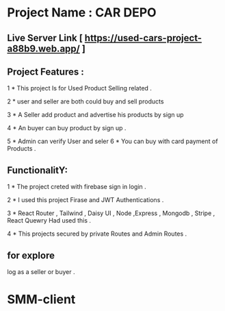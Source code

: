 # Project Name : CAR DEPO

## Live Server Link [ https://used-cars-project-a88b9.web.app/ ]

## Project Features :

1 * This project Is for Used Product Selling related .

2 *  user and seller are both could buy and sell products 

3 *   A Seller add product and advertise his products by sign up

4  *  An buyer can buy product by sign up .

5  *  Admin can verify User and  seler 
6 *  You can buy with card payment  of Products .


## FunctionalitY: 

1 *  The project creted with firebase sign in  login . 

2 *   I used this project Firase and JWT Authentications .

3 *   React Router , Tailwind ,  Daisy UI ,  Node ,Express , Mongodb , Stripe , React Quewry Had used this .

4 *  This projects secured by private Routes and Admin Routes .

## for explore 
log as a seller or buyer .
# SMM-client
